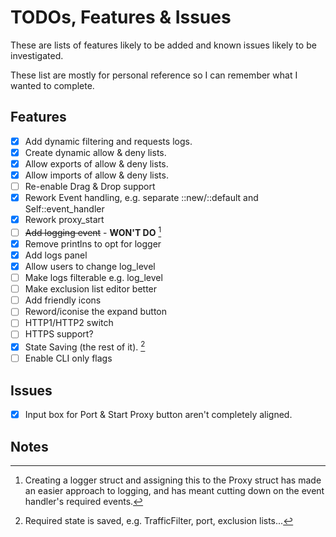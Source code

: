 # TODOs, Features & Issues

These are lists of features likely to be added and known issues likely to be investigated.

These list are mostly for personal reference so I can remember what I wanted to complete.

## Features
- [x] Add dynamic filtering and requests logs.
- [x] Create dynamic allow & deny lists.
- [x] Allow exports of allow & deny lists.
- [x] Allow imports of allow & deny lists.
- [ ] Re-enable Drag & Drop support
- [x] Rework Event handling, e.g. separate ::new/::default and Self::event_handler
- [x] Rework proxy_start
- [ ] ~~Add logging event~~ - **WON'T DO** [^2]
- [x] Remove printlns to opt for logger
- [x] Add logs panel
- [x] Allow users to change log_level
- [ ] Make logs filterable e.g. log_level
- [ ] Make exclusion list editor better
- [ ] Add friendly icons
- [ ] Reword/iconise the expand button
- [ ] HTTP1/HTTP2 switch
- [ ] HTTPS support?
- [x] State Saving (the rest of it). [^1]
- [ ] Enable CLI only flags

## Issues
- [x] Input box for Port & Start Proxy button aren't completely aligned.

## Notes

[^1]: Required state is saved, e.g. TrafficFilter, port, exclusion lists...

[^2]: Creating a logger struct and assigning this to the Proxy struct has made an easier approach to logging, and has meant cutting down on the event handler's required events.
